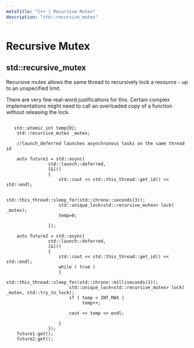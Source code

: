 ```yaml
---
metaTitle: "C++ | Recursive Mutex"
description: "std::recursive_mutex"
---
```


# Recursive Mutex




## std::recursive_mutex


Recursive mutex allows the same thread to recursively lock a resource - up to an unspecified limit.

There are very few real-word justifications for this. Certain complex implementations might need to call an overloaded copy of a function without releasing the lock.

```

   std::atomic_int temp{0};
    std::recursive_mutex _mutex;
    
    //launch_deferred launches asynchronous tasks on the same thread id

    auto future1 = std::async(
                std::launch::deferred,
                [&]()
                {
                    std::cout << std::this_thread::get_id() << std::endl;

                    std::this_thread::sleep_for(std::chrono::seconds(3));
                    std::unique_lock<std::recursive_mutex> lock( _mutex);
                    temp=0;
                    
                });

    auto future2 = std::async(
                std::launch::deferred,
                [&]()
                {
                    std::cout << std::this_thread::get_id() << std::endl;
                    while ( true )
                    {
                        std::this_thread::sleep_for(std::chrono::milliseconds(1));
                        std::unique_lock<std::recursive_mutex> lock( _mutex, std::try_to_lock);
                        if ( temp < INT_MAX )
                             temp++;

                        cout << temp << endl;
                        
                    }
                });
    future1.get();
    future2.get();

```

